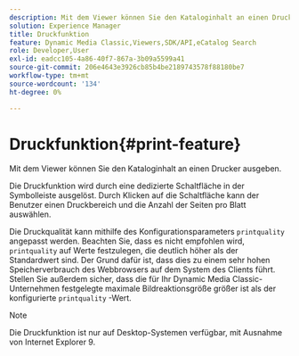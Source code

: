 ```yaml
---
description: Mit dem Viewer können Sie den Kataloginhalt an einen Drucker ausgeben.
solution: Experience Manager
title: Druckfunktion
feature: Dynamic Media Classic,Viewers,SDK/API,eCatalog Search
role: Developer,User
exl-id: eadcc105-4a86-40f7-867a-3b09a5599a41
source-git-commit: 206e4643e3926cb85b4be2189743578f88180be7
workflow-type: tm+mt
source-wordcount: '134'
ht-degree: 0%

---
```


# Druckfunktion{#print-feature}

Mit dem Viewer können Sie den Kataloginhalt an einen Drucker ausgeben.

Die Druckfunktion wird durch eine dedizierte Schaltfläche in der Symbolleiste ausgelöst. Durch Klicken auf die Schaltfläche kann der Benutzer einen Druckbereich und die Anzahl der Seiten pro Blatt auswählen.

Die Druckqualität kann mithilfe des Konfigurationsparameters `printquality` angepasst werden. Beachten Sie, dass es nicht empfohlen wird, `printquality` auf Werte festzulegen, die deutlich höher als der Standardwert sind. Der Grund dafür ist, dass dies zu einem sehr hohen Speicherverbrauch des Webbrowsers auf dem System des Clients führt. Stellen Sie außerdem sicher, dass die für Ihr Dynamic Media Classic-Unternehmen festgelegte maximale Bildreaktionsgröße größer ist als der konfigurierte `printquality` -Wert.

>[!NOTE]
>
>Die Druckfunktion ist nur auf Desktop-Systemen verfügbar, mit Ausnahme von Internet Explorer 9.
